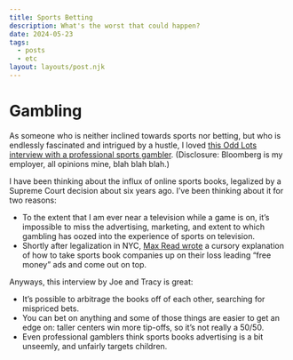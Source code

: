 ```yaml
---
title: Sports Betting
description: What's the worst that could happen?
date: 2024-05-23
tags:
  - posts
  - etc
layout: layouts/post.njk
---
```


# Gambling

As someone who is neither inclined towards sports nor betting, but who is endlessly fascinated and intrigued by a hustle, I loved [this Odd Lots interview with a professional sports gambler](https://omny.fm/shows/odd-lots/how-a-professional-sports-bettor-really-makes-mone). (Disclosure: Bloomberg is my employer, all opinions mine, blah blah blah.)

I have been thinking about the influx of online sports books, legalized by a Supreme Court decision about six years ago. I’ve been thinking about it for two reasons:
- To the extent that I am ever near a television while a game is on, it’s impossible to miss the advertising, marketing, and extent to which gambling has oozed into the experience of sports on television. 
- Shortly after legalization in NYC, [Max Read wrote](https://maxread.substack.com/p/i-made-3000-gambling-from-home) a cursory explanation of how to take sports book companies up on their loss leading “free money” ads and come out on top. 

Anyways, this interview by Joe and Tracy is great:
- It’s possible to arbitrage the books off of each other, searching for mispriced bets. 
- You can bet on anything and some of those things are easier to get an edge on: taller centers win more tip-offs, so it’s not really a 50/50. 
- Even professional gamblers think sports books advertising is a bit unseemly, and unfairly targets children. 